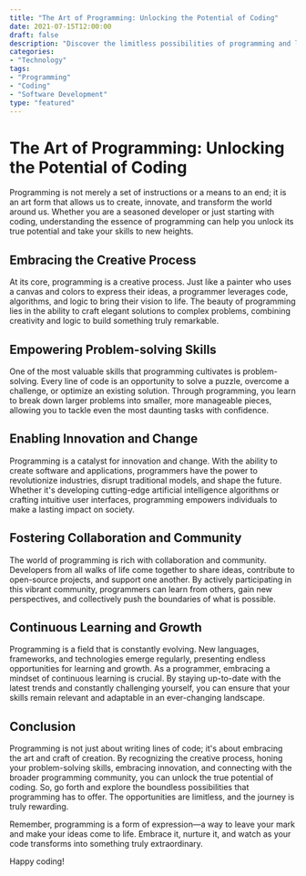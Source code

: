 ```yaml
---
title: "The Art of Programming: Unlocking the Potential of Coding"
date: 2021-07-15T12:00:00
draft: false
description: "Discover the limitless possibilities of programming and learn how to harness its power."
categories:
- "Technology"
tags:
- "Programming"
- "Coding"
- "Software Development"
type: "featured"
---
```


# The Art of Programming: Unlocking the Potential of Coding

Programming is not merely a set of instructions or a means to an end; it is an art form that allows us to create, innovate, and transform the world around us. Whether you are a seasoned developer or just starting with coding, understanding the essence of programming can help you unlock its true potential and take your skills to new heights.

## Embracing the Creative Process

At its core, programming is a creative process. Just like a painter who uses a canvas and colors to express their ideas, a programmer leverages code, algorithms, and logic to bring their vision to life. The beauty of programming lies in the ability to craft elegant solutions to complex problems, combining creativity and logic to build something truly remarkable.

## Empowering Problem-solving Skills

One of the most valuable skills that programming cultivates is problem-solving. Every line of code is an opportunity to solve a puzzle, overcome a challenge, or optimize an existing solution. Through programming, you learn to break down larger problems into smaller, more manageable pieces, allowing you to tackle even the most daunting tasks with confidence.

## Enabling Innovation and Change

Programming is a catalyst for innovation and change. With the ability to create software and applications, programmers have the power to revolutionize industries, disrupt traditional models, and shape the future. Whether it's developing cutting-edge artificial intelligence algorithms or crafting intuitive user interfaces, programming empowers individuals to make a lasting impact on society.

## Fostering Collaboration and Community

The world of programming is rich with collaboration and community. Developers from all walks of life come together to share ideas, contribute to open-source projects, and support one another. By actively participating in this vibrant community, programmers can learn from others, gain new perspectives, and collectively push the boundaries of what is possible.

## Continuous Learning and Growth

Programming is a field that is constantly evolving. New languages, frameworks, and technologies emerge regularly, presenting endless opportunities for learning and growth. As a programmer, embracing a mindset of continuous learning is crucial. By staying up-to-date with the latest trends and constantly challenging yourself, you can ensure that your skills remain relevant and adaptable in an ever-changing landscape.

## Conclusion

Programming is not just about writing lines of code; it's about embracing the art and craft of creation. By recognizing the creative process, honing your problem-solving skills, embracing innovation, and connecting with the broader programming community, you can unlock the true potential of coding. So, go forth and explore the boundless possibilities that programming has to offer. The opportunities are limitless, and the journey is truly rewarding.

Remember, programming is a form of expression—a way to leave your mark and make your ideas come to life. Embrace it, nurture it, and watch as your code transforms into something truly extraordinary.

Happy coding!
